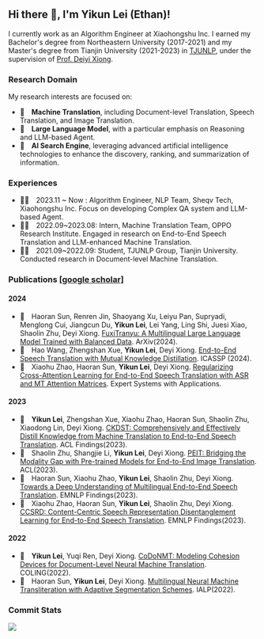 ## Hi there 👋, I'm Yikun Lei (Ethan)!

I currently work as an Algorithm Engineer at Xiaohongshu Inc. I earned my Bachelor's degree from Northeastern University (2017-2021) and my Master's degree from Tianjin University (2021-2023) in [TJUNLP](https://tjunlp-lab.github.io/), under the supervision of [Prof. Deiyi Xiong](https://dyxiong.github.io/).


### Research Domain
My research interests are focused on:

- 🌟&emsp;**Machine Translation**, including Document-level Translation, Speech Translation, and Image Translation.
- 🌟&emsp;**Large Language Model**, with a particular emphasis on Reasoning and LLM-based Agent.
- 🌟&emsp;**AI Search Engine**, leveraging advanced artificial intelligence technologies to enhance the discovery, ranking, and summarization of information.

### Experiences
- 🧑‍💻&emsp;2023.11 ~ Now  : Algorithm Engineer, NLP Team, Sheqv Tech, Xiaohongshu Inc. Focus on developing Complex QA system and LLM-based Agent.
- 🧑‍💻&emsp;2022.09~2023.08: Intern, Machine Translation Team, OPPO Research Institute. Engaged in research on End-to-End Speech Translation and LLM-enhanced Machine Translation.
- 🧑‍🎓&emsp;2021.09~2022.09: Student, TJUNLP Group, Tianjin University. Conducted research in Document-level Machine Translation.

### Publications [[google scholar]](https://scholar.google.com/citations?user=mxpXRBYAAAAJ&hl=zh-CN)
#### 2024
- 📄&emsp;Haoran Sun, Renren Jin, Shaoyang Xu, Leiyu Pan, Supryadi, Menglong Cui, Jiangcun Du, **Yikun Lei**, Lei Yang, Ling Shi, Juesi Xiao, Shaolin Zhu, Deyi Xiong. [FuxiTranyu: A Multilingual Large Language Model Trained with Balanced Data](https://arxiv.org/abs/2408.06273). ArXiv(2024).
- 📄&emsp;Hao Wang, Zhengshan Xue, **Yikun Lei**, Deyi Xiong. [End-to-End Speech Translation with Mutual Knowledge Distillation](https://ieeexplore.ieee.org/abstract/document/10445811/). ICASSP (2024).
- 📄&emsp;Xiaohu Zhao, Haoran Sun, **Yikun Lei**, Deyi Xiong. [Regularizing Cross-Attention Learning for End-to-End Speech Translation with ASR and MT Attention Matrices](https://www.sciencedirect.com/science/article/abs/pii/S0957417424001064). Expert Systems with Applications.
#### 2023
- 📄&emsp;**Yikun Lei**, Zhengshan Xue, Xiaohu Zhao, Haoran Sun, Shaolin Zhu, Xiaodong Lin, Deyi Xiong. [CKDST: Comprehensively and Effectively Distill Knowledge from Machine Translation to End-to-End Speech Translation](https://aclanthology.org/2023.findings-acl.195.pdf). ACL Findings(2023).
- 📄&emsp;Shaolin Zhu, Shangjie Li, **Yikun Lei**, Deyi Xiong. [PEIT: Bridging the Modality Gap with Pre-trained Models for End-to-End Image Translation](https://aclanthology.org/2023.acl-long.751.pdf). ACL(2023).
- 📄&emsp;Haoran Sun, Xiaohu Zhao, **Yikun Lei**, Shaolin Zhu, Deyi Xiong. [Towards a Deep Understanding of Multilingual End-to-End Speech Translation](https://arxiv.org/pdf/2310.20456). EMNLP Findings(2023).
- 📄&emsp;Xiaohu Zhao, Haoran Sun, **Yikun Lei**, Shaolin Zhu, Deyi Xiong. [CCSRD: Content-Centric Speech Representation Disentanglement Learning for End-to-End Speech Translation](https://aclanthology.org/2023.findings-emnlp.394.pdf). EMNLP Findings(2023).
#### 2022
- 📄&emsp;**Yikun Lei**, Yuqi Ren, Deyi Xiong. [CoDoNMT: Modeling Cohesion Devices for Document-Level Neural Machine Translation](https://aclanthology.org/2022.coling-1.462.pdf). COLING(2022).
- 📄&emsp;Haoran Sun, **Yikun Lei**, Deyi Xiong. [Multilingual Neural Machine Transliteration with Adaptive Segmentation Schemes](https://ieeexplore.ieee.org/abstract/document/9961282). IALP(2022).

### Commit Stats
![](https://github-readme-stats.vercel.app/api?username=AnoyiX&count_private=true&show_icons=true&theme=radical&show_owner=true)



